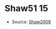 <a name="material" />

# Shaw51 15
<script type="application/ld+json">
  {
    "@context": "https://schema.org/",
    "@type": "ChemicalSubstance",
    "http://purl.org/dc/terms/conformsTo":
      {
        "@type": "CreativeWork",
        "@id": "https://bioschemas.org/profiles/ChemicalSubstance/0.4-RELEASE/"
      },
    "@id": "https://egonw.github.io/nanowiki/nanowiki45.html#material",
    "name": "Shaw51 15",
    "sameAs": "http://127.0.0.1/mediawiki/index.php/Special:URIResolver/Shaw51_15"
  }
</script>


* Source: [Shaw2008](http://127.0.0.1/mediawiki/index.php/Special:URIResolver/Shaw2008)
